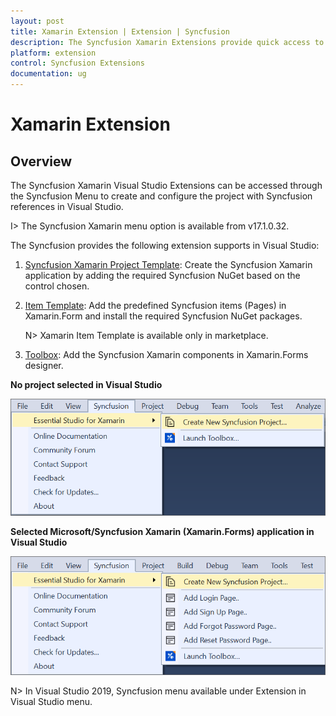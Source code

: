 ```yaml
---
layout: post
title: Xamarin Extension | Extension | Syncfusion
description: The Syncfusion Xamarin Extensions provide quick access to create or configure the Syncfusion Xamarin projects
platform: extension
control: Syncfusion Extensions
documentation: ug
---
```


# Xamarin Extension

## Overview

The Syncfusion Xamarin  Visual Studio Extensions can be accessed through the Syncfusion Menu to create and configure the project with Syncfusion references in Visual Studio.

I> The Syncfusion Xamarin  menu option is available from v17.1.0.32.

The Syncfusion provides the following extension supports in Visual Studio:

1.	[Syncfusion Xamarin Project Template](https://help.syncfusion.com/extension/xamarin-extension/syncfusion-project-templates): Create the Syncfusion Xamarin application by adding the required Syncfusion NuGet based on the control chosen.
2.	[Item Template](https://help.syncfusion.com/extension/xamarin-extension/essential-ui-kit#template-selection-and-naming): Add the predefined Syncfusion items (Pages) in Xamarin.Form and install the required Syncfusion NuGet packages.

     N> Xamarin Item Template is available only in marketplace. 

3.	[Toolbox](https://help.syncfusion.com/extension/xamarin-extension/toolbox): Add the Syncfusion Xamarin components in Xamarin.Forms designer.


**No project selected in Visual Studio**

![Syncfusion Menu when No project selected in Visual Studio](Overview_images/Syncfusion_Menu_OverView1.png)

**Selected Microsoft/Syncfusion Xamarin (Xamarin.Forms) application in Visual Studio**

![Syncfusion Menu when Selected Microsoft/Syncfusion Xamarin in Visual Studio](Overview_images/Syncfusion_Menu_OverView2.png)

N> In Visual Studio 2019, Syncfusion menu available under Extension in Visual Studio menu.

